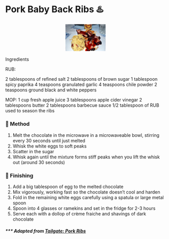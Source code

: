 # Pork Baby Back Ribs :hotsprings: 

<p align="center">
  <img alt="first-and-last" src="pics/pork-ribs/first-and-last.jpg" width="25%">
</p>

Ingredients

RUB:

2 tablespoons of refined salt
2 tablespoons of brown sugar
1 tablespoon spicy paprika
4 teaspoons granulated garlic 
4 teaspoons chile powder
2 teaspoons ground black and white peppers

MOP:
1 cup fresh apple juice
3 tablespoons apple cider vinegar
2 tablespoons butter
2 tablespoons barbecue sauce
1/2 tablespoon of RUB used to season the ribs


### :construction: Method

1. Melt the chocolate in the microwave in a microwaveable bowl, stirring every 30 seconds until just melted
2. Whisk the white eggs to soft peaks
3. Scatter in the sugar
4. Whisk again until the mixture forms stiff peaks when you lift the whisk out (around 30 seconds)

### :spoon: Finishing

1. Add a big tablespoon of egg to the melted chocolate
2. Mix vigorously, working fast so the chocolate doesn’t cool and harden
3. Fold in the remaining white eggs carefully using a spatula or large metal spoon
4. Spoon into 4 glasses or ramekins and set in the fridge for 2-3 hours
5. Serve each with a dollop of crème fraiche and shavings of dark chocolate


##### *** Adapted from [Tailgate: Pork Ribs](http://tail-gate.blogspot.com/2008/11/pork-ribs.html)
